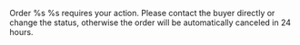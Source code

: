 Order %s %s requires your action. Please contact the buyer directly or change the status, otherwise the order will be automatically canceled in 24 hours.
